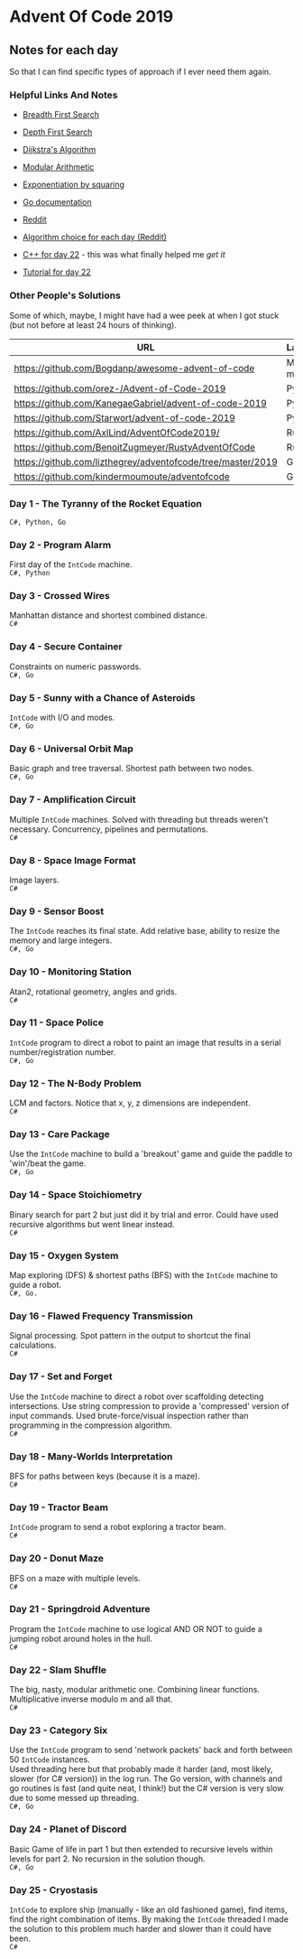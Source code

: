 # Advent Of Code 2019

## Notes for each day
So that I can find specific types of approach if I ever need them again.

### Helpful Links And Notes
* [Breadth First Search](https://en.wikipedia.org/wiki/Breadth-first_search)
* [Depth First Search](https://en.wikipedia.org/wiki/Depth-first_search)
* [Dijkstra's Algorithm](https://en.wikipedia.org/wiki/Dijkstra%27s_algorithm)

* [Modular Arithmetic](https://en.wikipedia.org/wiki/Modular_arithmetic)
* [Exponentiation by squaring](https://en.wikipedia.org/wiki/Exponentiation_by_squaring)
* [Go documentation](https://golang.org/doc/)
* [Reddit](https://www.reddit.com/r/adventofcode/)
* [Algorithm choice for each day (Reddit)](https://www.reddit.com/r/adventofcode/comments/ehks6w/algorithm_choice_for_each_day/fcjuyxn?utm_source=share&utm_medium=web2x)
* [C++ for day 22](https://www.reddit.com/r/adventofcode/comments/eepz2i/2019_day_22_part_2_clean_annotated_solution_in_c/) - this was what finally helped me *get it*
* [Tutorial for day 22](https://codeforces.com/blog/entry/72593)


### Other People's Solutions
Some of which, maybe, I might have had a wee peek at when I got stuck (but not before at least 24 hours of thinking).

| URL                                      | Language(s) |
|------------------------------------------|----------|
| https://github.com/Bogdanp/awesome-advent-of-code | Many, many... |
| https://github.com/orez-/Advent-of-Code-2019 | Python |
| https://github.com/KanegaeGabriel/advent-of-code-2019 | Python |
| https://github.com/Starwort/advent-of-code-2019 | Python |
| https://github.com/AxlLind/AdventOfCode2019/ | Rust |
| https://github.com/BenoitZugmeyer/RustyAdventOfCode | Rust |
| https://github.com/lizthegrey/adventofcode/tree/master/2019 |Go |
| https://github.com/kindermoumoute/adventofcode | Go |


### Day 1 - The Tyranny of the Rocket Equation
`C#, Python, Go`

### Day 2 - Program Alarm
First day of the `IntCode` machine.    
`C#, Python`

### Day 3 - Crossed Wires
Manhattan distance and shortest combined distance.    
`C#`

### Day 4 - Secure Container
Constraints on numeric passwords.    
`C#, Go`

### Day 5 - Sunny with a Chance of Asteroids
`IntCode` with I/O and modes.    
`C#, Go`

### Day 6 - Universal Orbit Map
Basic graph and tree traversal. Shortest path between two nodes.    
`C#, Go`

### Day 7 - Amplification Circuit
Multiple `IntCode` machines. Solved with threading but threads weren't necessary. Concurrency, pipelines and permutations.    
`C#`

### Day 8 - Space Image Format
Image layers.    
`C#`

### Day 9 - Sensor Boost
The `IntCode` reaches its final state. Add relative base, ability to resize the memory and large integers.    
`C#, Go`

### Day 10 - Monitoring Station
Atan2, rotational geometry, angles and grids.    
`C#`

### Day 11 - Space Police
`IntCode` program to direct a robot to paint an image that results in a serial number/registration number.    
`C#, Go`

### Day 12 - The N-Body Problem
LCM and factors. Notice that x, y, z dimensions are independent.    
`C#`

### Day 13 - Care Package
Use the `IntCode` machine to build a 'breakout' game and guide the paddle to 'win'/beat the game.    
`C#, Go`

### Day 14 - Space Stoichiometry
Binary search for part 2 but just did it by trial and error. Could have used recursive algorithms but went linear instead.    
`C#`

### Day 15 - Oxygen System
Map exploring (DFS) & shortest paths (BFS) with the `IntCode` machine to guide a robot.   
`C#, Go.`

### Day 16 - Flawed Frequency Transmission
Signal processing. Spot pattern in the output to shortcut the final calculations.    
`C#`

### Day 17 - Set and Forget
Use the `IntCode` machine to direct a robot over scaffolding detecting intersections. Use string compression to provide a 'compressed' version of input commands. Used brute-force/visual inspection rather than programming in the compression algorithm.    
`C#`

### Day 18 - Many-Worlds Interpretation
BFS for paths between keys (because it is a maze).    
`C#`

### Day 19 - Tractor Beam
`IntCode` program to send a robot exploring a tractor beam.    
`C#`

### Day 20 - Donut Maze
BFS on a maze with multiple levels.    
`C#`

### Day 21 - Springdroid Adventure
Program the `IntCode` machine to use logical AND OR NOT to guide a jumping robot around holes in the hull.    
`C#`

### Day 22 - Slam Shuffle
The big, nasty, modular arithmetic one. Combining linear functions. Multiplicative inverse modulo m and all that.    
`C#`

### Day 23 - Category Six
Use the `IntCode` program to send 'network packets' back and forth between 50 `IntCode` instances.   
Used threading here but that probably made it harder (and, most likely, slower (for C# version)) in the log run. The Go version, with channels and go routines is fast (and quite neat, I think!) but the C# version is very slow due to some messed up threading.    
`C#, Go`

### Day 24 - Planet of Discord
Basic Game of life in part 1 but then extended to recursive levels within levels for part 2. No recursion in the solution though.    
`C#, Go`

### Day 25 - Cryostasis 
`IntCode` to explore ship (manually - like an old fashioned game), find items, find the right combination of items. By making the `IntCode` threaded I made the solution to this problem much harder and slower than it could have been.    
`C#`